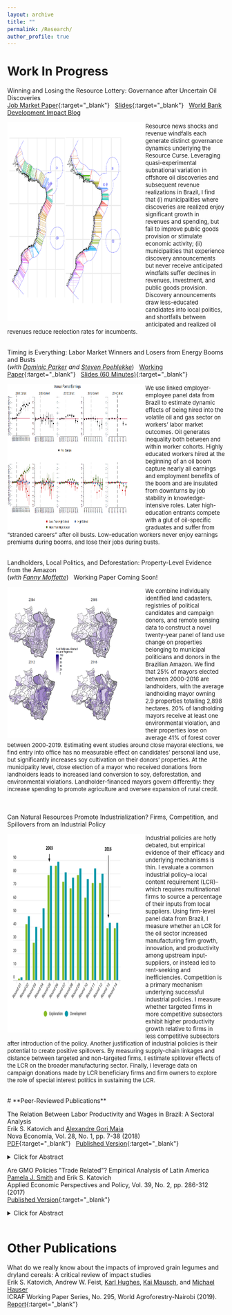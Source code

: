 ```yaml
---
layout: archive
title: ""
permalink: /Research/
author_profile: true
---
```

# **Work In Progress**<br/> 

Winning and Losing the Resource Lottery: Governance after Uncertain Oil Discoveries <br/>
[Job Market Paper](/files/Katovich_JMP_revised.pdf){:target="_blank"} &nbsp; [Slides](/files/Katovich_JobTalk_2022.pdf){:target="_blank"} &nbsp; [World Bank Development Impact Blog](https://blogs.worldbank.org/impactevaluations/governing-rocky-beginnings-resource-boom-how-do-local-governments-respond-oil) 
<br/>

<img align="left" width="320" height="460" src="/files/projections_pic3.PNG"> <font size="-1.2"> Resource news shocks and revenue windfalls each generate distinct governance dynamics underlying the Resource Curse. Leveraging quasi-experimental subnational variation in offshore oil discoveries and subsequent revenue realizations in Brazil, I find that (i) municipalities where discoveries are realized enjoy significant growth in revenues and spending, but fail to improve public goods provision or stimulate economic activity; (ii) municipalities that experience discovery announcements but never receive anticipated windfalls suffer declines in revenues, investment, and public goods provision. Discovery announcements draw less-educated candidates into local politics, and shortfalls between anticipated and realized oil revenues reduce reelection rates for incumbents.  </font>
<br/><br/>

Timing is Everything: Labor Market Winners and Losers from Energy Booms and Busts  <br/> (_with [Dominic Parker](https://aae.wisc.edu/dparker/) and [Steven Poehlekke](https://unidirectory.auckland.ac.nz/profile/steven-poelhekke)_) &nbsp; [Working Paper](/files/Katovich_OilWorkers_WorkingPaper.pdf){:target="_blank"} &nbsp; [Slides (60 Minutes)](/files/Katovich_OilWorkers_Slides_60Minutes.pdf){:target="_blank"}<br/>

<img align="left" width="320" height="340" src="/files/earnings_pic2.PNG"> <font size="-1.2"> We use linked employer-employee panel data from Brazil to estimate
dynamic effects of being hired into the volatile oil and gas sector on workers’ labor market outcomes. Oil generates inequality both between and within worker cohorts. Highly educated workers hired at the beginning of an oil boom capture nearly all earnings and employment benefits of the boom and are insulated from downturns by job stability in knowledge-intensive roles. Later high-education entrants compete with a glut of oil-specific graduates and suffer from “stranded careers” after oil busts. Low-education workers never enjoy earnings premiums during booms, and lose their jobs during busts.  </font>
<br/><br/>

Landholders, Local Politics, and Deforestation: Property-Level Evidence from the Amazon <br/> (_with [Fanny Moffette](https://fannymoffette.com/)_) &nbsp; Working Paper Coming Soon!
<br/>

<img align="left" width="320" height="350" src="/files/elections_pic3.PNG"> <font size="-1.2"> We combine individually identified land cadasters, registries of political candidates and campaign donors, and remote sensing data to construct a novel twenty-year panel of land use change on properties belonging to municipal politicians and donors in the Brazilian Amazon. We find that 25% of mayors elected between 2000-2016 are landholders, with the average landholding mayor owning 2.9
properties totalling 2,898 hectares. 20% of landholding mayors receive at least one environmental violation, and their properties lose on average 41% of forest
cover between 2000-2019. Estimating event studies around close mayoral elections, we find entry into office has no measurable effect on candidates’ personal
land use, but significantly increases soy cultivation on their donors’ properties. At the municipality level, close election of a mayor who received donations from
landholders leads to increased land conversion to soy, deforestation, and environmental violations. Landholder-financed mayors govern differently: they increase
spending to promote agriculture and oversee expansion of rural credit. </font>
<br/><br/><br/>

Can Natural Resources Promote Industrialization? Firms, Competition, and Spillovers from an Industrial Policy <br/>

<img align="left" width="320" height="460" src="/files/lcr_pic3.PNG"> <font size="-1.2"> Industrial policies are hotly debated, but empirical evidence of their efficacy and underlying mechanisms is thin. I evaluate a common industrial policy–a local content requirement (LCR)–which requires multinational firms to source a percentage of their inputs from local suppliers. Using firm-level panel data from Brazil, I measure whether an LCR for the oil sector increased manufacturing firm growth, innovation, and productivity among upstream input-suppliers, or instead led to rent-seeking and inefficiencies. Competition is a primary mechanism underlying successful industrial policies. I measure whether targeted firms in more competitive subsectors exhibit higher productivity growth relative to firms in less competitive subsectors after introduction of the policy. Another justification of industrial policies is their potential to create positive spillovers. By measuring supply-chain linkages and distance between targeted and non-targeted firms, I estimate spillover effects of the LCR on the broader manufacturing sector. Finally, I leverage data on campaign donations made by LCR beneficiary firms and firm owners to explore the role of special interest politics in sustaining the LCR.  </font>
<br/>




<br/>
# **Peer-Reviewed Publications**<br/>

The Relation Between Labor Productivity and Wages in Brazil: A Sectoral Analysis <br/>
Erik S. Katovich and [Alexandre Gori Maia](https://www4.eco.unicamp.br/docentes/gori/)<br/>
Nova Economia, Vol. 28, No. 1, pp. 7-38 (2018)<br/>
[PDF](/files/Katovich_Maia_NovaEconomia.pdf){:target="_blank"} &nbsp; [Published Version](https://doi.org/10.1590/0103-6351/3943){:target="_blank"} <br/>
<details><summary>Click for Abstract</summary>
<font size="-1">Labor productivity is a crucial long-run determinant of real wages. Nonetheless, wage and productivity dynamics often diverge in practice due to a range of economic and institutional factors. This study analyzes the relation between the dynamics of labor productivity and wages in Brazil from 1996 to 2014, and adopts a sectoral perspective to account for divergent trends among economic sectors. Analyses are based on pooled data drawn from the National Accounts and the Pesquisa Nacional por Amostra de Domicílios, and hierarchical data models are estimated to assess the impacts of state- and sector-level factors on individuals’ wages. Results indicate that productivity is significantly positively associated with wage levels for all economic sectors, but that institutional factors such as labor formalization and minimum wage exert equally significant impacts, suggesting that wage growth over the 1996-2014 period was as much the result of institutional changes as of transformation of Brazil’s productive structure.</font>
<br/>
</details> 

Are GMO Policies "Trade Related"? Empirical Analysis of Latin America <br/>
[Pamela J. Smith](https://www.apec.umn.edu/people/pamela-smith) and Erik S. Katovich<br/>
Applied Economic Perspectives and Policy, Vol. 39, No. 2, pp. 286-312 (2017)<br/>
[Published Version](https://doi.org/10.1093/aepp/ppw021){:target="_blank"} <br/>
<details><summary>Click for Abstract</summary>
<font size="-1">This paper empirically examines whether GMO policies are “trade related” for countries in Latin America (LA). First, we use the Balassa index to assess the “revealed comparative advantage” of LA countries. We find that LA countries have a revealed comparative advantage in GMO industries relative to the world, and that intra-regional trade in these industries is modest relative to external trade. Second, we estimate the Gravity model to examine the effects of importers’ GMO policies on Argentina and Brazil’s bilateral exports of soybeans and maize. We find that strong GMO policies in importers have a negative effect on Argentina’s bilateral exports of soybeans (an industry and country with historically high GMO content). Further, we find that past GMO policies are a strong determinant of Argentina’s future bilateral exports, and that the negative trade effects of strong GMO policies are increasing over time. In contrast, we find a weaker relationship between the GMO policies of importers and Brazil’s bilateral exports (consistent with Brazil’s more recent increases in GMO content). These findings for Argentina and Brazil provide a benchmark for other developing countries that are looking for guidance on servicing trading partners with diverse GMO policies.</font>
</details> <br/>

# **Other Publications**<br/>

What do we really know about the impacts of improved grain legumes and dryland cereals: A critical review of impact studies<br/>
Erik S. Katovich, Andrew W. Feist, [Karl Hughes](http://worldagroforestry.org/staff/karl-hughes), [Kai Mausch](http://worldagroforestry.org/staff/kai-mausch), and [Michael Hauser](https://www.icrisat.org/team/dr-michael-hauser/)<br/>
ICRAF Working Paper Series, No. 295, World Agroforestry-Nairobi (2019).<br/>
[Report](http://apps.worldagroforestry.org/downloads/Publications/PDFS/WP19006.pdf){:target="_blank"}



